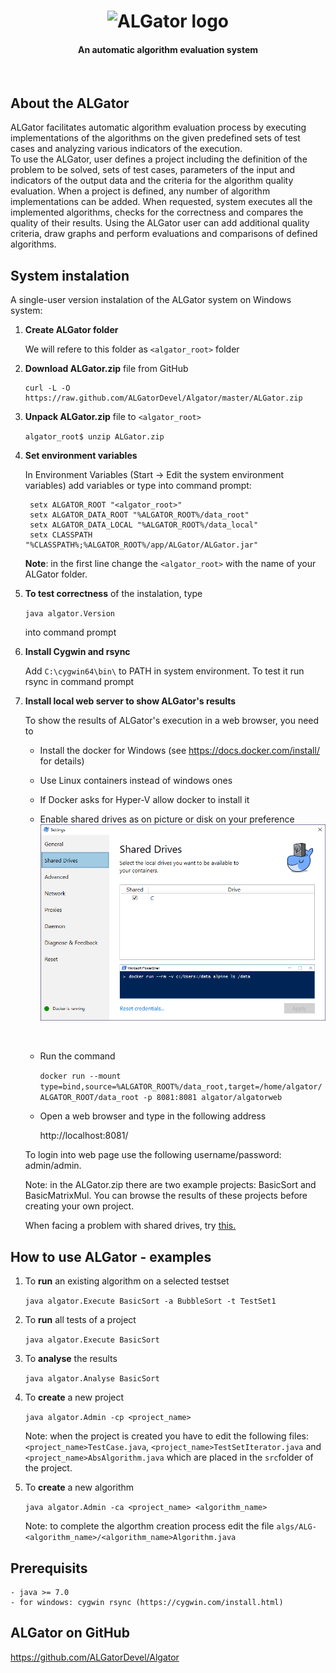 <h1 align="center"><img src="doc/algator.png" alt="ALGator logo" /></h1>
<h4 align="center">An automatic algorithm evaluation system </h4>
<br>

## About the ALGator

ALGator facilitates automatic algorithm evaluation process by executing 
implementations of the algorithms on the given predefined sets of test cases
and analyzing various indicators of the execution.  
To use the ALGator, user defines a project including the definition of 
the problem to be solved, sets of test cases, parameters 
of the input and indicators of the output data  and the criteria for the 
algorithm quality evaluation. When a project is defined, any number of 
algorithm implementations can be added. When requested, system 
executes all the implemented algorithms, checks for the correctness 
and compares the quality of their results. Using the ALGator user can 
add additional quality criteria, draw graphs and perform evaluations and 
comparisons of defined algorithms. 

## System instalation

A single-user version instalation of the ALGator system on Windows system:

1. **Create ALGator folder**

    We will refere to this folder as `<algator_root>` folder

2. **Download ALGator.zip** file from GitHub

    ```
    curl -L -O https://raw.github.com/ALGatorDevel/Algator/master/ALGator.zip
    ```

3. **Unpack ALGator.zip** file to `<algator_root>`

	```algator_root$ unzip ALGator.zip```


4. **Set environment variables** 

   In Environment Variables (Start -> Edit the system environment variables) add variables or type into command prompt:

   ```
    setx ALGATOR_ROOT "<algator_root>"
    setx ALGATOR_DATA_ROOT "%ALGATOR_ROOT%/data_root"
    setx ALGATOR_DATA_LOCAL "%ALGATOR_ROOT%/data_local"
    setx CLASSPATH "%CLASSPATH%;%ALGATOR_ROOT%/app/ALGator/ALGator.jar"
   ```

   **Note**: in the first line change the `<algator_root>` with the name of 
   your ALGator folder.

5. **To test correctness** of the instalation, type

    ```java algator.Version``` 

    into command prompt

6. **Install Cygwin and rsync**

    Add ```C:\cygwin64\bin\``` to PATH in system environment. To test it run rsync in command prompt

7. **Install local web server to show ALGator's results**

   To show the results of ALGator's execution in a web browser, you need to 

   - Install the docker for Windows (see https://docs.docker.com/install/ for details) 

   - Use Linux containers instead of windows ones

   - If Docker asks for Hyper-V allow docker to install it

   - Enable shared drives as on picture or disk on your preference
     ​
     <img src="doc/docker.png" alt="Docker Shared drives" />

     ​

   - Run the command

     ```docker run --mount type=bind,source=%ALGATOR_ROOT%/data_root,target=/home/algator/ALGATOR_ROOT/data_root -p 8081:8081 algator/algatorweb```

   - Open a web browser and type in the following address

     http://localhost:8081/

   To login into web page use the following username/password: admin/admin.

   Note: in the ALGator.zip there are two example projects: BasicSort and BasicMatrixMul.
   You can browse the results of these projects before creating your own project.

   When facing a problem with shared drives, try <a href="http://peterjohnlightfoot.com/docker-for-windows-on-hyper-v-fix-the-host-volume-sharing-issue/">this.</a>
   
   


## How to use ALGator - examples

1. To **run** an existing algorithm on a selected testset

	```java algator.Execute BasicSort -a BubbleSort -t TestSet1```

2. To **run** all tests of a project

	```java algator.Execute BasicSort```
	
3. To **analyse** the results

	```java algator.Analyse BasicSort```
	
4. To **create** a new project

	```java algator.Admin -cp <project_name>```

	Note: when the project is created you have to edit the following files:
	`<project_name>TestCase.java`, `<project_name>TestSetIterator.java` and
	`<project_name>AbsAlgorithm.java` which are placed in the `src`folder of 
	the project.
	
5. To **create** a new algorithm 

	```java algator.Admin -ca <project_name> <algorithm_name>```

	Note: to complete the algorthm creation process edit the file
	`algs/ALG-<algorithm_name>/<algorithm_name>Algorithm.java`

## Prerequisits 

	- java >= 7.0 
	- for windows: cygwin rsync (https://cygwin.com/install.html)

## ALGator on GitHub

  https://github.com/ALGatorDevel/Algator




